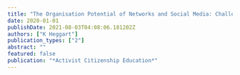 ```yaml
---
title: "The Organisation Potential of Networks and Social Media: Challenges and Opportunities"
date: 2020-01-01
publishDate: 2021-08-03T04:08:06.181202Z
authors: ["K Heggart"]
publication_types: ["2"]
abstract: ""
featured: false
publication: "*Activist Citizenship Education*"
---
```


